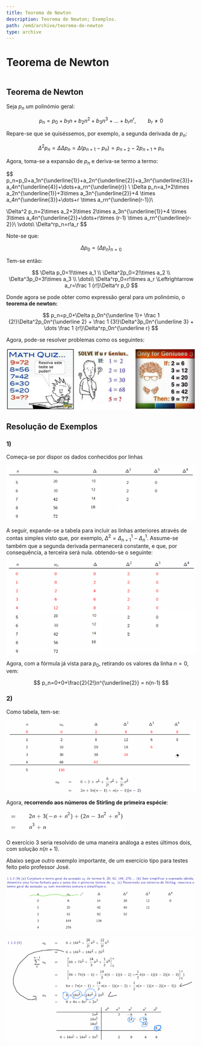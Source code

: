 ```yaml
---
title: Teorema de Newton
description: Teorema de Newton; Exemplos.
path: /emd/archive/teorema-de-newton
type: archive
---
```


# Teorema de Newton

```toc

```

## Teorema de Newton

Seja $p_n$ um polinómio geral:

$$
p_n=p_0+b_1n+b_2n^2+b_3n^3+\dots+b_rn^r,\qquad b_r\neq 0
$$

Repare-se que se quiséssemos, por exemplo, a segunda derivada de $p_n$:

$$
\Delta^2p_n=\Delta\Delta p_n=\Delta(p_{n+1}-p_n)=p_{n+2}-2p_{n+1}+p_n
$$

Agora, toma-se a expansão de $p_n$ e deriva-se termo a termo:

$$
p_n=p_0+a_1n^{\underline{1}}+a_2n^{\underline{2}}+a_3n^{\underline{3}}+a_4n^{\underline{4}}+\dots+a_rn^{\underline{r}} \\
\Delta p_n=a_1+2\times a_2n^{\underline{1}}+3\times a_3n^{\underline{2}}+4 \times a_4n^{\underline{3}}+\dots+r \times a_rn^{\underline{r-1}}\\

\Delta^2 p_n=2\times a_2+3\times 2\times a_3n^{\underline{1}}+4 \times 3\times a_4n^{\underline{2}}+\dots+r\times (r-1) \times a_rn^{\underline{r-2}}\\
\vdots\\
\Delta^rp_n=r!a_r
$$

Note-se que:

$$
\Delta p_0=(\Delta p_n)_{n=0}
$$

Tem-se então:

$$
\Delta p_0=1!\times a_1 \\
\Delta^2p_0=2!\times a_2 \\
\Delta^3p_0=3!\times a_3 \\
\dots\\
\Delta^rp_0=r!\times a_r \Leftrightarrow a_r=\frac 1 {r!}\Delta^r p_0
$$

Donde agora se pode obter como expressão geral para um polinómio, o **teorema de newton:**

$$
p_n=p_0+\Delta p_0n^{\underline 1}+ \frac 1 {2!}\Delta^2p_0n^{\underline 2} + \frac 1 {3!}\Delta^3p_0n^{\underline 3} + \dots \frac 1 {r!}\Delta^rp_0n^{\underline r}
$$

Agora, pode-se resolver problemas como os seguintes:

![Exemplos](./assets/0007-problemas.png#dark=3)

## Resolução de Exemplos

### 1)

Começa-se por dispor os dados conhecidos por linhas

![Tabela parte 1](./assets/0007-tabela1.png#dark=3)

A seguir, expande-se a tabela para incluir as linhas anteriores através de contas simples visto que, por exemplo, $\Delta^2=\Delta^1_{n+1}-\Delta^1_{n}$. Assume-se também que a segunda derivada permanecerá constante, e que, por consequência, a terceira será nula. obtendo-se o seguinte:

![Tabela parte 2](./assets/0007-tabela2.png#dark=3)

Agora, com a fórmula já vista para $p_0$, retirando os valores da linha $n=0$, vem:

$$
p_n=0+0+\frac{2}{2!}n^{\underline{2}} = n(n-1)
$$

### 2)

Como tabela, tem-se:

![Exemplo 2](./assets/0007-ex2.png#dark=3)

Agora, **recorrendo aos números de Stirling de primeira espécie**:

![Stirling](./assets/0007-ex2final.png#dark=3)

O exercício 3 seria resolvido de uma maneira análoga a estes últimos dois, com solução $n(n+1)$.

Abaixo segue outro exemplo importante, de um exercício tipo para testes feito pelo professor José.

![Exercicio final](./assets/0007-final1.png#dark=3)

![Exercicio final 2](./assets/0007-final2.png#dark=3)
